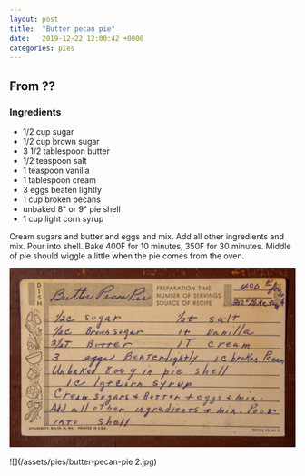 ```yaml
---
layout: post
title:  "Butter pecan pie"
date:   2019-12-22 12:00:42 +0000
categories: pies
---
```


## From ??
### Ingredients
* 1/2 cup sugar
* 1/2 cup brown sugar
* 3 1/2 tablespoon butter
*  1/2 teaspoon salt
* 1 teaspoon vanilla
* 1 tablespoon cream
* 3 eggs beaten lightly
* 1 cup broken pecans
* unbaked 8" or 9" pie shell
* 1 cup light corn syrup

Cream sugars and butter and eggs and mix. Add all other ingredients and mix. Pour into shell. Bake 400F for 10 minutes, 350F for 30 minutes. Middle of pie should wiggle a little when the pie comes from the oven. 


![](/assets/pies/butter-pecan-pie.jpg)

![](/assets/pies/butter-pecan-pie 2.jpg)